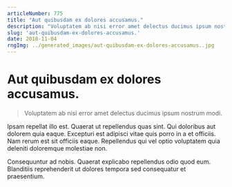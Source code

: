 ```yaml
---
articleNumber: 775
title: "Aut quibusdam ex dolores accusamus."
description: "Voluptatem ab nisi error amet delectus ducimus ipsum nostrum modi."
slug: 'aut-quibusdam-ex-dolores-accusamus.'
date: 2018-11-04
rngImg: ../generated_images/aut-quibusdam-ex-dolores-accusamus..jpg
---
```


# Aut quibusdam ex dolores accusamus.

> Voluptatem ab nisi error amet delectus ducimus ipsum nostrum modi.

Ipsam repellat illo est. Quaerat ut repellendus quas sint. Qui doloribus aut dolorem quia eaque. Excepturi est adipisci vitae quis porro in a et officiis. Nam rerum est sit officiis eaque. Repellendus qui vel optio voluptatem quia deleniti doloremque molestiae non.
 Consequuntur ad nobis. Quaerat explicabo repellendus odio quod eum. Blanditiis reprehenderit ut dolores tempora sed consequatur et praesentium.
